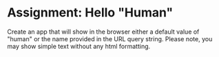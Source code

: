 # Assignment: Hello "Human"

Create an app that will show in the browser either a default value of "human" or the name provided in the URL query string. Please note, you may show simple text without any html formatting.
